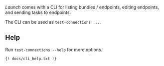 *Launch* comes with a CLI for listing bundles / endpoints, editing endpoints,
and sending tasks to endpoints.

The CLI can be used as `test-connections ...`.

## Help

Run `test-connections --help` for more options.

```{title="test-connections --help"}
{! docs/cli_help.txt !}
```
